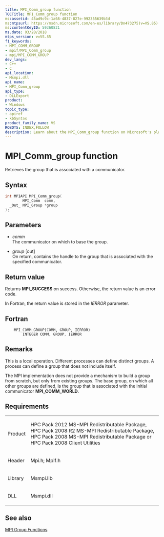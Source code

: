 ```yaml
---
title: MPI_Comm_group function
TOCTitle: MPI_Comm_group function
ms:assetid: 45ad9c9c-1a68-4837-827e-992355639b3d
ms:mtpsurl: https://msdn.microsoft.com/en-us/library/Dn473275(v=VS.85)
ms:contentKeyID: 59360821
ms.date: 03/28/2018
mtps_version: v=VS.85
f1_keywords:
- MPI_COMM_GROUP
- mpif/MPI_Comm_group
- mpi/MPI_COMM_GROUP
dev_langs:
- C++
- C
api_location:
- Msmpi.dll
api_name:
- MPI_Comm_group
api_type:
- DLLExport
product:
- Windows
topic_type:
- apiref
- kbSyntax
product_family_name: VS
ROBOTS: INDEX,FOLLOW
description: Learn about the MPI_Comm_group function on Microsoft's platform. Understand its syntax, parameters, return values, and its role in defining distinct groups.
---
```


# MPI\_Comm\_group function

Retrieves the group that is associated with a communicator.

## Syntax

``` c++
int MPIAPI MPI_Comm_group(
        MPI_Comm  comm,
  _Out_ MPI_Group *group
);
```

## Parameters

  - *comm*  
    The communicator on which to base the group.

  - *group* \[out\]  
    On return, contains the handle to the group that is associated with the specified communicator.

## Return value

Returns **MPI\_SUCCESS** on success. Otherwise, the return value is an error code.

In Fortran, the return value is stored in the *IERROR* parameter.

## Fortran

``` FORTRAN
    MPI_COMM_GROUP(COMM, GROUP, IERROR)
        INTEGER COMM, GROUP, IERROR
```

## Remarks

This is a local operation. Different processes can define distinct groups. A process can define a group that does not include itself.

The MPI implementation does not provide a mechanism to build a group from scratch, but only from existing groups. The base group, on which all other groups are defined, is the group that is associated with the initial communicator **MPI\_COMM\_WORLD**.

## Requirements

<table>
<colgroup>
<col/>
<col/>
</colgroup>
<tbody>
<tr class="odd">
<td><p>Product</p></td>
<td><p>HPC Pack 2012 MS-MPI Redistributable Package, HPC Pack 2008 R2 MS-MPI Redistributable Package, HPC Pack 2008 MS-MPI Redistributable Package or HPC Pack 2008 Client Utilities</p></td>
</tr>
<tr class="even">
<td><p>Header</p></td>
<td>Mpi.h;
Mpif.h</td>
</tr>
<tr class="odd">
<td><p>Library</p></td>
<td>Msmpi.lib</td>
</tr>
<tr class="even">
<td><p>DLL</p></td>
<td>Msmpi.dll</td>
</tr>
</tbody>
</table>


## See also

[MPI Group Functions](mpi-group-functions.md)

